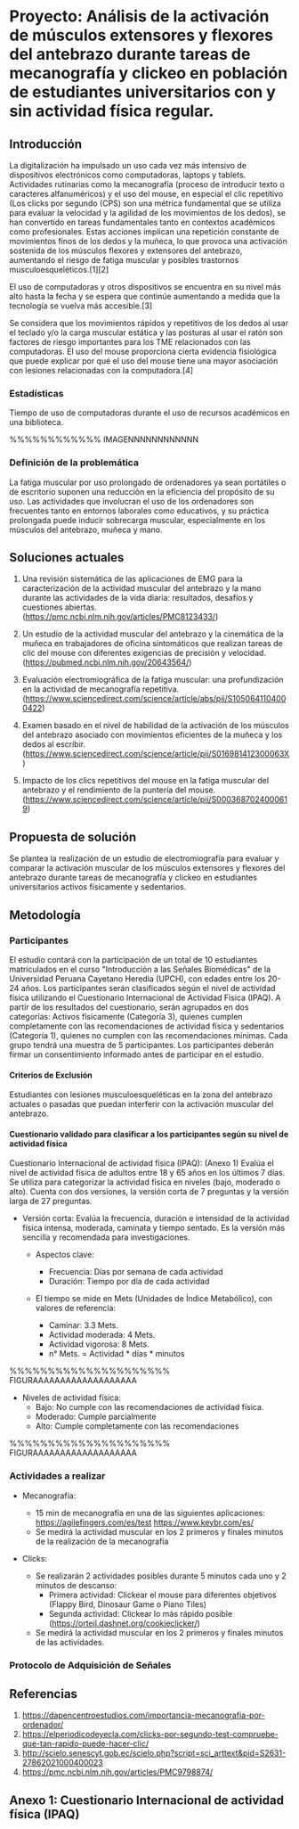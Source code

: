 # **Proyecto: Análisis de la activación de músculos extensores y flexores del antebrazo durante tareas de mecanografía y clickeo en población de estudiantes universitarios con y sin actividad física regular.**

## **Introducción**
La digitalización ha impulsado un uso cada vez más intensivo de dispositivos electrónicos como computadoras, laptops y tablets. Actividades rutinarias como la mecanografía (proceso de introducir texto o caracteres alfanuméricos) y el uso del mouse, en especial el clic repetitivo (Los clicks por segundo (CPS) son una métrica fundamental que se utiliza para evaluar la velocidad y la agilidad de los movimientos de los dedos), se han convertido en tareas fundamentales tanto en contextos académicos como profesionales. Estas acciones implican una repetición constante de movimientos finos de los dedos y la muñeca, lo que provoca una activación sostenida de los músculos flexores y extensores del antebrazo, aumentando el riesgo de fatiga muscular y posibles trastornos musculoesqueléticos.[1][2]

El uso de computadoras y otros dispositivos se encuentra en su nivel más alto hasta la fecha y se espera que continúe aumentando a medida que la tecnología se vuelva más accesible.[3]

Se considera que los movimientos rápidos y repetitivos de los dedos al usar el teclado y/o la carga muscular estática y las posturas al usar el ratón son factores de riesgo importantes para los TME relacionados con las computadoras. El uso del mouse proporciona cierta evidencia fisiológica que puede explicar por qué el uso del mouse tiene una mayor asociación con lesiones relacionadas con la computadora.[4]

### **Estadísticas**
Tiempo de uso de computadoras durante el uso de recursos académicos en una biblioteca.

%%%%%%%%%%%% IMAGENNNNNNNNNNNN

### **Definición de la problemática**
La fatiga muscular por uso prolongado de ordenadores ya sean portátiles o de escritorio suponen una reducción en la eficiencia del propósito de su uso. Las actividades que involucran el uso de los ordenadores son frecuentes tanto en entornos laborales como educativos, y su práctica prolongada puede inducir sobrecarga muscular, especialmente en los músculos del antebrazo, muñeca y mano.

## **Soluciones actuales**

1. Una revisión sistemática de las aplicaciones de EMG para la caracterización de la actividad muscular del antebrazo y la mano durante las actividades de la vida diaria: resultados, desafíos y cuestiones abiertas. (https://pmc.ncbi.nlm.nih.gov/articles/PMC8123433/)

2. Un estudio de la actividad muscular del antebrazo y la cinemática de la muñeca en trabajadores de oficina sintomáticos que realizan tareas de clic del mouse con diferentes exigencias de precisión y velocidad. (https://pubmed.ncbi.nlm.nih.gov/20643564/)

3. Evaluación electromiográfica de la fatiga muscular: una profundización en la actividad de mecanografía repetitiva. (https://www.sciencedirect.com/science/article/abs/pii/S1050641104000422)

4. Examen basado en el nivel de habilidad de la activación de los músculos del antebrazo asociado con movimientos eficientes de la muñeca y los dedos al escribir. (https://www.sciencedirect.com/science/article/pii/S016981412300063X)

5. Impacto de los clics repetitivos del mouse en la fatiga muscular del antebrazo y el rendimiento de la puntería del mouse. (https://www.sciencedirect.com/science/article/pii/S0003687024000619)

## **Propuesta de solución**
Se plantea la realización de un estudio de electromiografía para evaluar y comparar la activación muscular de los músculos extensores y flexores del antebrazo durante tareas de mecanografía y clickeo en estudiantes universitarios activos físicamente y sedentarios.

## **Metodología**
### **Participantes**
El estudio contará con la participación de un total de 10 estudiantes matriculados en el curso "Introducción a las Señales Biomédicas" de la Universidad Peruana Cayetano Heredia (UPCH), con edades entre los 20-24 años. Los participantes serán clasificados según el nivel de actividad física utilizando el Cuestionario Internacional de Actividad Física (IPAQ). A partir de los resultados del cuestionario, serán agrupados en dos categorías: Activos físicamente (Categoría 3), quienes cumplen completamente con las recomendaciones de actividad física y sedentarios (Categoría 1), quienes no cumplen con las recomendaciones mínimas. Cada grupo tendrá una muestra de 5 participantes. 
Los participantes deberán firmar un consentimiento informado antes de participar en el estudio.

#### **Criterios de Exclusión**
Estudiantes con lesiones musculoesqueléticas en la zona del antebrazo actuales o pasadas que puedan interferir con la activación muscular del antebrazo.

#### **Cuestionario validado para clasificar a los participantes según su nivel de actividad física**

Cuestionario Internacional de actividad física (IPAQ): (Anexo 1)
Evalúa el nivel de actividad física de adultos entre 18 y 65 años en los últimos 7 días. Se utiliza para categorizar la actividad física en niveles (bajo, moderado o alto). Cuenta con dos versiones, la versión corta de 7 preguntas y la versión larga de 27 preguntas.

- Versión corta: Evalúa la frecuencia, duración e intensidad de la actividad física intensa, moderada, caminata y tiempo sentado. Es la versión más sencilla y recomendada para investigaciones.
  - Aspectos clave:
    - Frecuencia: Días por semana de cada actividad
    - Duración: Tiempo por día de cada actividad
  
  - El tiempo se mide en Mets (Unidades de Índice Metabólico), con valores de referencia:
    - Caminar: 3.3 Mets.
    - Actividad moderada: 4 Mets.
    - Actividad vigorosa: 8 Mets.
    - n° Mets. = Actividad * días * minutos 

%%%%%%%%%%%%%%%%%%%%% FIGURAAAAAAAAAAAAAAAAAAA

  - Niveles de actividad física:
    - Bajo: No cumple con las recomendaciones de actividad física.
    - Moderado: Cumple parcialmente
    - Alto: Cumple completamente con las recomendaciones

%%%%%%%%%%%%%%%%%%%%% FIGURAAAAAAAAAAAAAAAAAAA


### **Actividades a realizar**

- Mecanografía:
  - 15 min de mecanografía en una de las siguientes aplicaciones: https://agilefingers.com/es/test
  https://www.keybr.com/es/ 
  - Se medirá la actividad muscular en los 2 primeros y finales minutos de la realización de la mecanografía

- Clicks:
  - Se realizarán 2 actividades posibles durante 5 minutos cada uno y 2 minutos de descanso:
    - Primera actividad: Clickear el mouse para diferentes objetivos (Flappy Bird, Dinosaur Game o Piano Tiles)
    - Segunda actividad:  Clickear lo más rápido posible (https://orteil.dashnet.org/cookieclicker/) 
  - Se medirá la actividad muscular en los 2 primeros y finales minutos de las actividades.


### **Protocolo de Adquisición de Señales**

## **Referencias**

1. https://dapencentroestudios.com/importancia-mecanografia-por-ordenador/
2. https://elperiodicodeyecla.com/clicks-por-segundo-test-compruebe-que-tan-rapido-puede-hacer-clic/
3. http://scielo.senescyt.gob.ec/scielo.php?script=sci_arttext&pid=S2631-27862021000400023
4. https://pmc.ncbi.nlm.nih.gov/articles/PMC9798874/

## **Anexo 1: Cuestionario Internacional de actividad física (IPAQ)**

